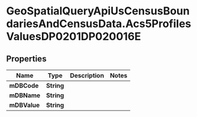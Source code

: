 # GeoSpatialQueryApiUsCensusBoundariesAndCensusData.Acs5ProfilesValuesDP0201DP020016E

## Properties

Name | Type | Description | Notes
------------ | ------------- | ------------- | -------------
**mDBCode** | **String** |  | 
**mDBName** | **String** |  | 
**mDBValue** | **String** |  | 


